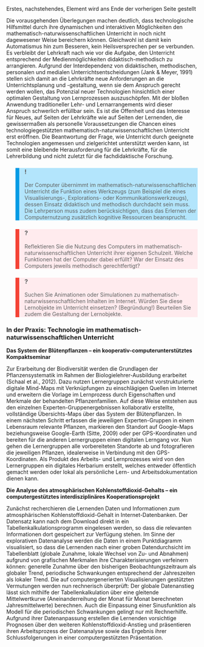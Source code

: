 Erstes, nachstehendes, Element wird ans Ende der vorherigen Seite gestellt

Die vorausgehenden Überlegungen machen deutlich, dass technologische Hilfsmittel durch ihre dynamischen und interaktiven Möglichkeiten den mathematisch-naturwissenschaftlichen Unterricht in noch nicht dagewesener Weise bereichern können. Gleichwohl ist damit kein Automatismus hin zum Besseren, kein Heilsversprechen per se verbunden. Es verbleibt der Lehrkraft nach wie vor die Aufgabe, den Unterricht entsprechend der Medienmöglichkeiten didaktisch-methodisch zu arrangieren. Aufgrund der Interdependenz von didaktischen, methodischen, personalen und medialen Unterrichtsentscheidungen (Jank &amp; Meyer, 1991) stellen sich damit an die Lehrkräfte neue Anforderungen an die Unterrichtsplanung und -gestaltung, wenn sie dem Anspruch gerecht werden wollen, das Potenzial neuer Technologien hinsichtlich einer optimalen Gestaltung von Lernprozessen auszuschöpfen. Mit der bloßen Anwendung traditioneller Lehr- und Lernarrangements wird dieser Anspruch schwerlich erfüllbar sein. Es ist die Offenheit und das Interesse für Neues, auf Seiten der Lehrkräfte wie auf Seiten der Lernenden, die gewissermaßen als personelle Voraussetzungen die Chancen eines technologiegestützten mathematisch-naturwissenschaftlichen Unterricht erst eröffnen. Die Beantwortung der Frage, wie Unterricht durch geeignete Technologien angemessen und zielgerichtet unterstützt werden kann, ist somit eine bleibende Herausforderung für die Lehrkräfte, für die Lehrerbildung und nicht zuletzt für die fachdidaktische Forschung.

<blockquote style="background: #B3E5FC; border-left: 10px solid #039BE5">

### !

Der Computer übernimmt im mathematisch-naturwissenschaftlichen Unterricht die Funktion eines Werkzeugs (zum Beispiel die eines Visualisierungs-, Explorations- oder Kommunikationswerkzeugs), dessen Einsatz didaktisch und methodisch durchdacht sein muss. Die Lehrperson muss zudem berücksichtigen, dass das Erlernen der Computernutzung zusätzlich kognitive Ressourcen beansprucht.

</blockquote>

<blockquote style="background: #FFEBEE; border-left: 10px solid #F44336">

### ?

Reflektieren Sie die Nutzung des Computers im mathematisch-naturwissenschaftlichen Unterricht ihrer eigenen Schulzeit. Welche Funktionen hat der Computer dabei erfüllt? War der Einsatz des Computers jeweils methodisch gerechtfertigt?

</blockquote>

<blockquote style="background: #FFEBEE; border-left: 10px solid #F44336">

### ?

Suchen Sie Animationen oder Simulationen zu mathematisch-naturwissenschaftlichen Inhalten im Internet. Würden Sie diese Lernobjekte im Unterricht einsetzen? (Begründung!) Beurteilen Sie zudem die Gestaltung der Lernobjekte.

</blockquote>

### In der Praxis: Technologie im mathematisch-naturwissenschaftlichen Unterricht

**Das System der Blütenpflanzen – ein kooperativ-computerunterstütztes Kompaktseminar**

</blockquote>

Zur Erarbeitung der Biodiversität werden die Grundlagen der Pflanzensystematik im Rahmen der Biologielehrer-Ausbildung erarbeitet (Schaal et al., 2012). Dazu nutzen Lernergruppen zunächst vorstrukturierte digitale Mind-Maps mit Verknüpfungen zu einschlägigen Quellen im Internet und erweitern die Vorlage im Lernprozess durch Eigenschaften und Merkmale der behandelten Pflanzenfamilien. Auf diese Weise entstehen aus den einzelnen Experten-Gruppenergebnissen kollaborativ erstellte, vollständige Übersichts-Maps über das System der Blütenpflanzen. In einem nächsten Schritt erfassen die jeweiligen Experten-Gruppen in einem Lebensraum relevante Pflanzen, markieren den Standort auf Google-Maps beziehungsweise Google-Earth (Sitte, 2009) oder per GPS-Koordinaten und bereiten für die anderen Lernergruppen einen digitalen Lerngang vor. Nun gehen die Lernergruppen alle vorbereiteten Standorte ab und fotografieren die jeweiligen Pflanzen, idealerweise in Verbindung mit den GPS-Koordinaten. Als Produkt des Arbeits- und Lernprozesses wird von den Lernergruppen ein digitales Herbarium erstellt, welches entweder öffentlich gemacht werden oder lokal als persönliche Lern- und Arbeitsdokumentation dienen kann.

</blockquote>

**Die Analyse des atmosphärischen Kohlenstoffdioxid-Gehalts – ein computergestütztes interdisziplinäres Kooperationsprojekt**

Zunächst recherchieren die Lernenden Daten und Informationen zum atmosphärischen Kohlenstoffdioxid-Gehalt in Internet-Datenbanken. Der Datensatz kann nach dem Download direkt in ein Tabellenkalkulationsprogramm eingelesen werden, so dass die relevanten Informationen dort gespeichert zur Verfügung stehen. Im Sinne der explorativen Datenanalyse werden die Daten in einem Punktdiagramm visualisiert, so dass die Lernenden nach einer groben Datendurchsicht im Tabellenblatt (globale Zunahme, lokale Wechsel von Zu- und Abnahmen) aufgrund von grafischen Merkmalen ihre Charakterisierungen verfeinern können: generelle Zunahme über den bisherigen Beobachtungszeitraum als globaler Trend, periodische Schwankungen entsprechend der Jahreszeiten als lokaler Trend. Die auf computergenerierten Visualisierungen gestützten Vermutungen werden nun rechnerisch überprüft: Der globale Datenanstieg lässt sich mithilfe der Tabellenkalkulation über eine gleitende Mittelwertkurve (Aneinanderreihung der Monat für Monat berechneten Jahresmittelwerte) berechnen. Auch die Einpassung einer Sinusfunktion als Modell für die periodischen Schwankungen gelingt nur mit Rechnerhilfe. Aufgrund ihrer Datenanpassung erstellen die Lernenden vorsichtige Prognosen über den weiteren Kohlenstoffdioxid-Anstieg und präsentieren ihren Arbeitsprozess der Datenanalyse sowie das Ergebnis ihrer Schlussfolgerungen in einer computergestützten Präsentation.
